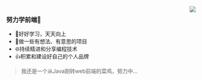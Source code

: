 <img align="right" src="https://github-readme-stats.vercel.app/api?username=mewcoder&show_icons=true&icon_color=CE1D2D&text_color=718096&bg_color=ffffff&hide_title=true" />

### 努力学前端🚀

- 📖好好学习，天天向上
- 🔨做一些有想法、有意思的项目
- 🌐持续精进和分享编程技术
- 👍积累和建设好自己的个人品牌

> 我还是一个从Java刚转web前端的菜鸡，努力中...

